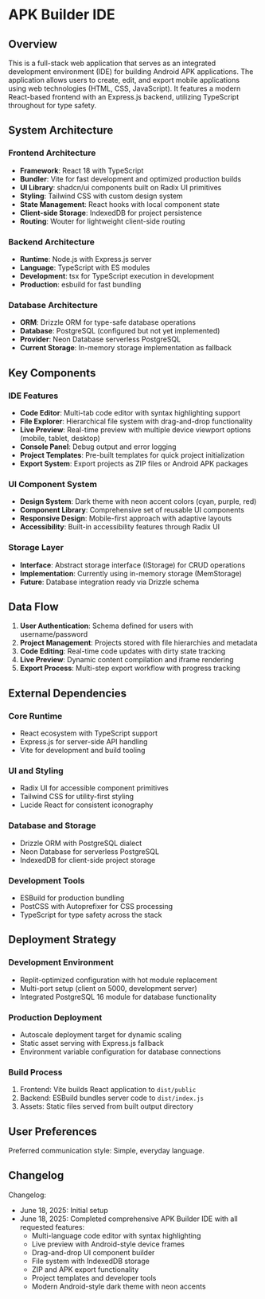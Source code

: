 # APK Builder IDE

## Overview

This is a full-stack web application that serves as an integrated development environment (IDE) for building Android APK applications. The application allows users to create, edit, and export mobile applications using web technologies (HTML, CSS, JavaScript). It features a modern React-based frontend with an Express.js backend, utilizing TypeScript throughout for type safety.

## System Architecture

### Frontend Architecture
- **Framework**: React 18 with TypeScript
- **Bundler**: Vite for fast development and optimized production builds
- **UI Library**: shadcn/ui components built on Radix UI primitives
- **Styling**: Tailwind CSS with custom design system
- **State Management**: React hooks with local component state
- **Client-side Storage**: IndexedDB for project persistence
- **Routing**: Wouter for lightweight client-side routing

### Backend Architecture  
- **Runtime**: Node.js with Express.js server
- **Language**: TypeScript with ES modules
- **Development**: tsx for TypeScript execution in development
- **Production**: esbuild for fast bundling

### Database Architecture
- **ORM**: Drizzle ORM for type-safe database operations
- **Database**: PostgreSQL (configured but not yet implemented)
- **Provider**: Neon Database serverless PostgreSQL
- **Current Storage**: In-memory storage implementation as fallback

## Key Components

### IDE Features
- **Code Editor**: Multi-tab code editor with syntax highlighting support
- **File Explorer**: Hierarchical file system with drag-and-drop functionality
- **Live Preview**: Real-time preview with multiple device viewport options (mobile, tablet, desktop)
- **Console Panel**: Debug output and error logging
- **Project Templates**: Pre-built templates for quick project initialization
- **Export System**: Export projects as ZIP files or Android APK packages

### UI Component System
- **Design System**: Dark theme with neon accent colors (cyan, purple, red)
- **Component Library**: Comprehensive set of reusable UI components
- **Responsive Design**: Mobile-first approach with adaptive layouts
- **Accessibility**: Built-in accessibility features through Radix UI

### Storage Layer
- **Interface**: Abstract storage interface (IStorage) for CRUD operations
- **Implementation**: Currently using in-memory storage (MemStorage)
- **Future**: Database integration ready via Drizzle schema

## Data Flow

1. **User Authentication**: Schema defined for users with username/password
2. **Project Management**: Projects stored with file hierarchies and metadata
3. **Code Editing**: Real-time code updates with dirty state tracking
4. **Live Preview**: Dynamic content compilation and iframe rendering
5. **Export Process**: Multi-step export workflow with progress tracking

## External Dependencies

### Core Runtime
- React ecosystem with TypeScript support
- Express.js for server-side API handling
- Vite for development and build tooling

### UI and Styling
- Radix UI for accessible component primitives
- Tailwind CSS for utility-first styling
- Lucide React for consistent iconography

### Database and Storage
- Drizzle ORM with PostgreSQL dialect
- Neon Database for serverless PostgreSQL
- IndexedDB for client-side project storage

### Development Tools
- ESBuild for production bundling
- PostCSS with Autoprefixer for CSS processing
- TypeScript for type safety across the stack

## Deployment Strategy

### Development Environment
- Replit-optimized configuration with hot module replacement
- Multi-port setup (client on 5000, development server)
- Integrated PostgreSQL 16 module for database functionality

### Production Deployment
- Autoscale deployment target for dynamic scaling
- Static asset serving with Express.js fallback
- Environment variable configuration for database connections

### Build Process
1. Frontend: Vite builds React application to `dist/public`
2. Backend: ESBuild bundles server code to `dist/index.js`
3. Assets: Static files served from built output directory

## User Preferences

Preferred communication style: Simple, everyday language.

## Changelog

Changelog:
- June 18, 2025: Initial setup
- June 18, 2025: Completed comprehensive APK Builder IDE with all requested features:
  * Multi-language code editor with syntax highlighting
  * Live preview with Android-style device frames
  * Drag-and-drop UI component builder
  * File system with IndexedDB storage
  * ZIP and APK export functionality
  * Project templates and developer tools
  * Modern Android-style dark theme with neon accents
